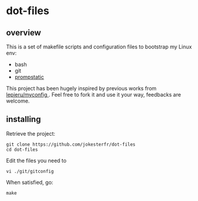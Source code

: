 dot-files
=========

overview
--------

This is a set of makefile scripts and configuration files to bootstrap my Linux env:

* bash
* git
* [prompstatic](https://github.com/nimiq/promptastic)

This project has been hugely inspired by previous works from [lepieru/myconfig
](https://github.com/lepieru/myconfig). Feel free to fork it and use it your way, feedbacks are welcome.

installing
----------

Retrieve the project:

    git clone https://github.com/jokesterfr/dot-files
    cd dot-files

Edit the files you need to

    vi ./git/gitconfig

When satisfied, go:
    
    make
